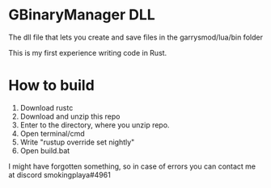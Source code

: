 # GBinaryManager DLL
The dll file that lets you create and save files in the garrysmod/lua/bin folder

This is my first experience writing code in Rust.

# How to build

1. Download rustc
2. Download and unzip this repo
3. Enter to the directory, where you unzip repo.
4. Open terminal/cmd
5. Write "rustup override set nightly"
6. Open build.bat

I might have forgotten something, so in case of errors you can contact me at discord smokingplaya#4961
